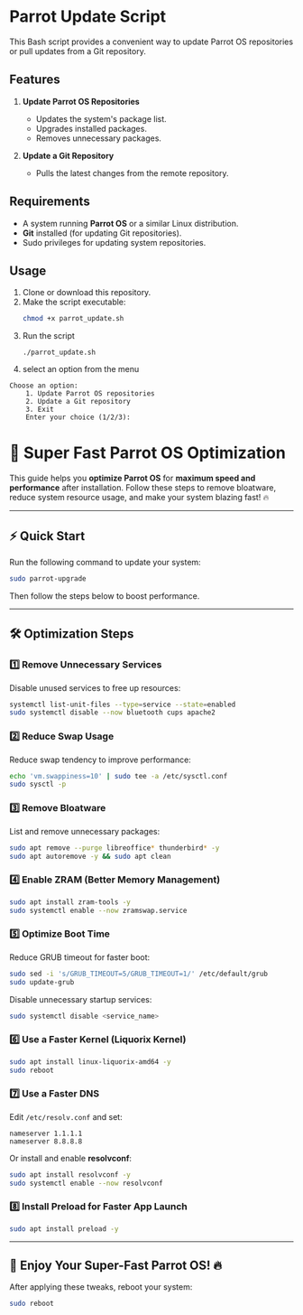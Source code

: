 # Parrot Update Script

This Bash script provides a convenient way to update Parrot OS repositories or pull updates from a Git repository. 

## Features
1. **Update Parrot OS Repositories**
   - Updates the system's package list.
   - Upgrades installed packages.
   - Removes unnecessary packages.
   
2. **Update a Git Repository**
   - Pulls the latest changes from the remote repository.

## Requirements
- A system running **Parrot OS** or a similar Linux distribution.
- **Git** installed (for updating Git repositories).
- Sudo privileges for updating system repositories.

## Usage
1. Clone or download this repository.
2. Make the script executable:
   ```bash
   chmod +x parrot_update.sh
3. Run the script
   ```
   ./parrot_update.sh
   ```
4. select an option from the menu
```
Choose an option:
    1. Update Parrot OS repositories
    2. Update a Git repository
    3. Exit
    Enter your choice (1/2/3):   
```


# 🚀 Super Fast Parrot OS Optimization

This guide helps you **optimize Parrot OS** for **maximum speed and performance** after installation. Follow these steps to remove bloatware, reduce system resource usage, and make your system blazing fast! 🔥

---

## ⚡ Quick Start

Run the following command to update your system:

```bash
sudo parrot-upgrade
```

Then follow the steps below to boost performance.

---

## 🛠 Optimization Steps

### 1️⃣ **Remove Unnecessary Services**
Disable unused services to free up resources:

```bash
systemctl list-unit-files --type=service --state=enabled
sudo systemctl disable --now bluetooth cups apache2
```

### 2️⃣ **Reduce Swap Usage**
Reduce swap tendency to improve performance:

```bash
echo 'vm.swappiness=10' | sudo tee -a /etc/sysctl.conf
sudo sysctl -p
```

### 3️⃣ **Remove Bloatware**
List and remove unnecessary packages:

```bash
sudo apt remove --purge libreoffice* thunderbird* -y
sudo apt autoremove -y && sudo apt clean
```

### 4️⃣ **Enable ZRAM (Better Memory Management)**

```bash
sudo apt install zram-tools -y
sudo systemctl enable --now zramswap.service
```

### 5️⃣ **Optimize Boot Time**
Reduce GRUB timeout for faster boot:

```bash
sudo sed -i 's/GRUB_TIMEOUT=5/GRUB_TIMEOUT=1/' /etc/default/grub
sudo update-grub
```

Disable unnecessary startup services:

```bash
sudo systemctl disable <service_name>
```

### 6️⃣ **Use a Faster Kernel (Liquorix Kernel)**

```bash
sudo apt install linux-liquorix-amd64 -y
sudo reboot
```

### 7️⃣ **Use a Faster DNS**

Edit `/etc/resolv.conf` and set:

```plaintext
nameserver 1.1.1.1
nameserver 8.8.8.8
```

Or install and enable **resolvconf**:

```bash
sudo apt install resolvconf -y
sudo systemctl enable --now resolvconf
```

### 8️⃣ **Install Preload for Faster App Launch**

```bash
sudo apt install preload -y
```

---

## 🚀 Enjoy Your Super-Fast Parrot OS! 🔥
After applying these tweaks, reboot your system:

```bash
sudo reboot
```


